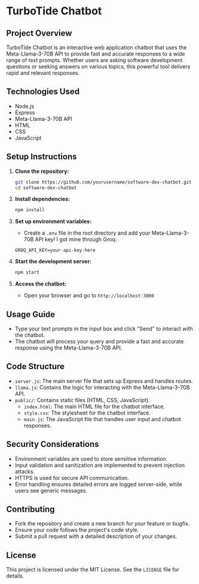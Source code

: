 # TurboTide Chatbot

## Project Overview
TurboTide Chatbot is an interactive web application chatbot that uses the Meta-Llama-3-70B API to provide fast and accurate responses
to a wide range of text prompts. Whether users are asking software development questions or seeking answers on various topics,
this powerful tool delivers rapid and relevant responses.

## Technologies Used
- Node.js
- Express
- Meta-Llama-3-70B API
- HTML
- CSS
- JavaScript

## Setup Instructions
1. **Clone the repository:**
    ```bash
    git clone https://github.com/yourusername/software-dev-chatbot.git
    cd software-dev-chatbot
    ```

2. **Install dependencies:**
    ```bash
    npm install
    ```

3. **Set up environment variables:**
    - Create a `.env` file in the root directory and add your Meta-Llama-3-70B API key! I got mine through Groq:
    ```env
    GROQ_API_KEY=your-api-key-here
    ```

4. **Start the development server:**
    ```bash
    npm start
    ```

5. **Access the chatbot:**
    - Open your browser and go to `http://localhost:3000`

## Usage Guide
- Type your text prompts in the input box and click "Send" to interact with the chatbot.
- The chatbot will process your query and provide a fast and accurate response using the Meta-Llama-3-70B API.

## Code Structure
- `server.js`: The main server file that sets up Express and handles routes.
- `llama.js`: Contains the logic for interacting with the Meta-Llama-3-70B API.
- `public/`: Contains static files (HTML, CSS, JavaScript).
    - `index.html`: The main HTML file for the chatbot interface.
    - `style.css`: The stylesheet for the chatbot interface.
    - `main.js`: The JavaScript file that handles user input and chatbot responses.

## Security Considerations
- Environment variables are used to store sensitive information.
- Input validation and sanitization are implemented to prevent injection attacks.
- HTTPS is used for secure API communication.
- Error handling ensures detailed errors are logged server-side, while users see generic messages.

## Contributing
- Fork the repository and create a new branch for your feature or bugfix.
- Ensure your code follows the project's code style.
- Submit a pull request with a detailed description of your changes.

## License
This project is licensed under the MIT License. See the `LICENSE` file for details.
